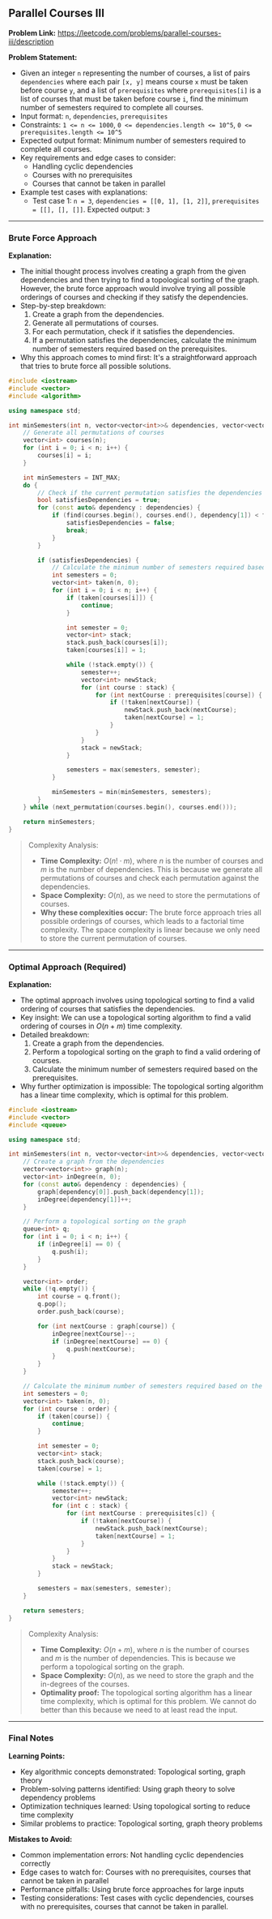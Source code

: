 ## Parallel Courses III
**Problem Link:** https://leetcode.com/problems/parallel-courses-iii/description

**Problem Statement:**
- Given an integer `n` representing the number of courses, a list of pairs `dependencies` where each pair `[x, y]` means course `x` must be taken before course `y`, and a list of `prerequisites` where `prerequisites[i]` is a list of courses that must be taken before course `i`, find the minimum number of semesters required to complete all courses.
- Input format: `n`, `dependencies`, `prerequisites`
- Constraints: `1 <= n <= 1000`, `0 <= dependencies.length <= 10^5`, `0 <= prerequisites.length <= 10^5`
- Expected output format: Minimum number of semesters required to complete all courses.
- Key requirements and edge cases to consider:
  - Handling cyclic dependencies
  - Courses with no prerequisites
  - Courses that cannot be taken in parallel
- Example test cases with explanations:
  - Test case 1: `n = 3`, `dependencies = [[0, 1], [1, 2]]`, `prerequisites = [[], [], []]`. Expected output: `3`

---

### Brute Force Approach
**Explanation:**
- The initial thought process involves creating a graph from the given dependencies and then trying to find a topological sorting of the graph. However, the brute force approach would involve trying all possible orderings of courses and checking if they satisfy the dependencies.
- Step-by-step breakdown:
  1. Create a graph from the dependencies.
  2. Generate all permutations of courses.
  3. For each permutation, check if it satisfies the dependencies.
  4. If a permutation satisfies the dependencies, calculate the minimum number of semesters required based on the prerequisites.
- Why this approach comes to mind first: It's a straightforward approach that tries to brute force all possible solutions.

```cpp
#include <iostream>
#include <vector>
#include <algorithm>

using namespace std;

int minSemesters(int n, vector<vector<int>>& dependencies, vector<vector<int>>& prerequisites) {
    // Generate all permutations of courses
    vector<int> courses(n);
    for (int i = 0; i < n; i++) {
        courses[i] = i;
    }

    int minSemesters = INT_MAX;
    do {
        // Check if the current permutation satisfies the dependencies
        bool satisfiesDependencies = true;
        for (const auto& dependency : dependencies) {
            if (find(courses.begin(), courses.end(), dependency[1]) < find(courses.begin(), courses.end(), dependency[0])) {
                satisfiesDependencies = false;
                break;
            }
        }

        if (satisfiesDependencies) {
            // Calculate the minimum number of semesters required based on the prerequisites
            int semesters = 0;
            vector<int> taken(n, 0);
            for (int i = 0; i < n; i++) {
                if (taken[courses[i]]) {
                    continue;
                }

                int semester = 0;
                vector<int> stack;
                stack.push_back(courses[i]);
                taken[courses[i]] = 1;

                while (!stack.empty()) {
                    semester++;
                    vector<int> newStack;
                    for (int course : stack) {
                        for (int nextCourse : prerequisites[course]) {
                            if (!taken[nextCourse]) {
                                newStack.push_back(nextCourse);
                                taken[nextCourse] = 1;
                            }
                        }
                    }
                    stack = newStack;
                }

                semesters = max(semesters, semester);
            }

            minSemesters = min(minSemesters, semesters);
        }
    } while (next_permutation(courses.begin(), courses.end()));

    return minSemesters;
}
```

> Complexity Analysis:
> - **Time Complexity:** $O(n! \cdot m)$, where $n$ is the number of courses and $m$ is the number of dependencies. This is because we generate all permutations of courses and check each permutation against the dependencies.
> - **Space Complexity:** $O(n)$, as we need to store the permutations of courses.
> - **Why these complexities occur:** The brute force approach tries all possible orderings of courses, which leads to a factorial time complexity. The space complexity is linear because we only need to store the current permutation of courses.

---

### Optimal Approach (Required)
**Explanation:**
- The optimal approach involves using topological sorting to find a valid ordering of courses that satisfies the dependencies.
- Key insight: We can use a topological sorting algorithm to find a valid ordering of courses in $O(n + m)$ time complexity.
- Detailed breakdown:
  1. Create a graph from the dependencies.
  2. Perform a topological sorting on the graph to find a valid ordering of courses.
  3. Calculate the minimum number of semesters required based on the prerequisites.
- Why further optimization is impossible: The topological sorting algorithm has a linear time complexity, which is optimal for this problem.

```cpp
#include <iostream>
#include <vector>
#include <queue>

using namespace std;

int minSemesters(int n, vector<vector<int>>& dependencies, vector<vector<int>>& prerequisites) {
    // Create a graph from the dependencies
    vector<vector<int>> graph(n);
    vector<int> inDegree(n, 0);
    for (const auto& dependency : dependencies) {
        graph[dependency[0]].push_back(dependency[1]);
        inDegree[dependency[1]]++;
    }

    // Perform a topological sorting on the graph
    queue<int> q;
    for (int i = 0; i < n; i++) {
        if (inDegree[i] == 0) {
            q.push(i);
        }
    }

    vector<int> order;
    while (!q.empty()) {
        int course = q.front();
        q.pop();
        order.push_back(course);

        for (int nextCourse : graph[course]) {
            inDegree[nextCourse]--;
            if (inDegree[nextCourse] == 0) {
                q.push(nextCourse);
            }
        }
    }

    // Calculate the minimum number of semesters required based on the prerequisites
    int semesters = 0;
    vector<int> taken(n, 0);
    for (int course : order) {
        if (taken[course]) {
            continue;
        }

        int semester = 0;
        vector<int> stack;
        stack.push_back(course);
        taken[course] = 1;

        while (!stack.empty()) {
            semester++;
            vector<int> newStack;
            for (int c : stack) {
                for (int nextCourse : prerequisites[c]) {
                    if (!taken[nextCourse]) {
                        newStack.push_back(nextCourse);
                        taken[nextCourse] = 1;
                    }
                }
            }
            stack = newStack;
        }

        semesters = max(semesters, semester);
    }

    return semesters;
}
```

> Complexity Analysis:
> - **Time Complexity:** $O(n + m)$, where $n$ is the number of courses and $m$ is the number of dependencies. This is because we perform a topological sorting on the graph.
> - **Space Complexity:** $O(n)$, as we need to store the graph and the in-degrees of the courses.
> - **Optimality proof:** The topological sorting algorithm has a linear time complexity, which is optimal for this problem. We cannot do better than this because we need to at least read the input.

---

### Final Notes

**Learning Points:**
- Key algorithmic concepts demonstrated: Topological sorting, graph theory
- Problem-solving patterns identified: Using graph theory to solve dependency problems
- Optimization techniques learned: Using topological sorting to reduce time complexity
- Similar problems to practice: Topological sorting, graph theory problems

**Mistakes to Avoid:**
- Common implementation errors: Not handling cyclic dependencies correctly
- Edge cases to watch for: Courses with no prerequisites, courses that cannot be taken in parallel
- Performance pitfalls: Using brute force approaches for large inputs
- Testing considerations: Test cases with cyclic dependencies, courses with no prerequisites, courses that cannot be taken in parallel.